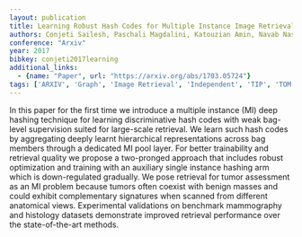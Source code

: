 ```yaml
---
layout: publication
title: Learning Robust Hash Codes for Multiple Instance Image Retrieval
authors: Conjeti Sailesh, Paschali Magdalini, Katouzian Amin, Navab Nassir
conference: "Arxiv"
year: 2017
bibkey: conjeti2017learning
additional_links:
  - {name: "Paper", url: "https://arxiv.org/abs/1703.05724"}
tags: ['ARXIV', 'Graph', 'Image Retrieval', 'Independent', 'TIP', 'TOM']
---
```

In this paper for the first time we introduce a multiple instance (MI) deep hashing technique for learning discriminative hash codes with weak bag-level supervision suited for large-scale retrieval. We learn such hash codes by aggregating deeply learnt hierarchical representations across bag members through a dedicated MI pool layer. For better trainability and retrieval quality we propose a two-pronged approach that includes robust optimization and training with an auxiliary single instance hashing arm which is down-regulated gradually. We pose retrieval for tumor assessment as an MI problem because tumors often coexist with benign masses and could exhibit complementary signatures when scanned from different anatomical views. Experimental validations on benchmark mammography and histology datasets demonstrate improved retrieval performance over the state-of-the-art methods.

